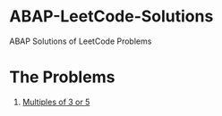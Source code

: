 # ABAP-LeetCode-Solutions
ABAP  Solutions of  LeetCode Problems

# The Problems

1. [Multiples of 3 or 5](https://github.com/analiteg/ABAP-Project-Euler/blob/main/01.abap/)
